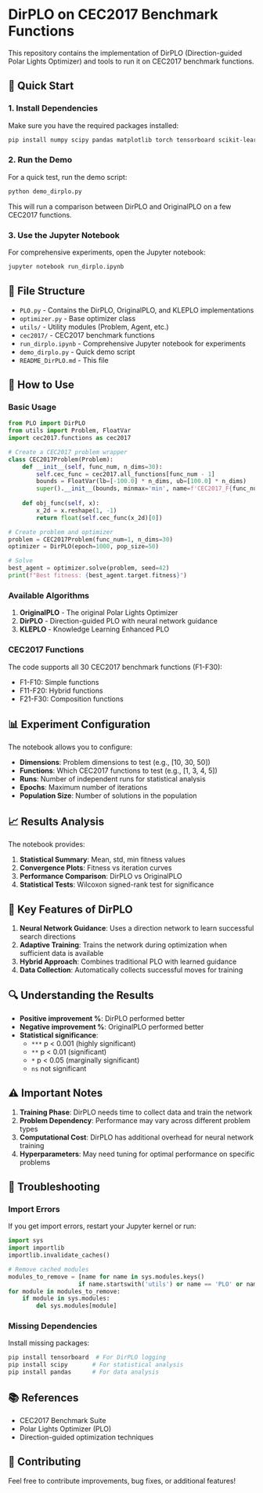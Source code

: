 # DirPLO on CEC2017 Benchmark Functions

This repository contains the implementation of DirPLO (Direction-guided Polar Lights Optimizer) and tools to run it on CEC2017 benchmark functions.

## 🚀 Quick Start

### 1. Install Dependencies

Make sure you have the required packages installed:

```bash
pip install numpy scipy pandas matplotlib torch tensorboard scikit-learn
```

### 2. Run the Demo

For a quick test, run the demo script:

```bash
python demo_dirplo.py
```

This will run a comparison between DirPLO and OriginalPLO on a few CEC2017 functions.

### 3. Use the Jupyter Notebook

For comprehensive experiments, open the Jupyter notebook:

```bash
jupyter notebook run_dirplo.ipynb
```

## 📁 File Structure

- `PLO.py` - Contains the DirPLO, OriginalPLO, and KLEPLO implementations
- `optimizer.py` - Base optimizer class
- `utils/` - Utility modules (Problem, Agent, etc.)
- `cec2017/` - CEC2017 benchmark functions
- `run_dirplo.ipynb` - Comprehensive Jupyter notebook for experiments
- `demo_dirplo.py` - Quick demo script
- `README_DirPLO.md` - This file

## 🔧 How to Use

### Basic Usage

```python
from PLO import DirPLO
from utils import Problem, FloatVar
import cec2017.functions as cec2017

# Create a CEC2017 problem wrapper
class CEC2017Problem(Problem):
    def __init__(self, func_num, n_dims=30):
        self.cec_func = cec2017.all_functions[func_num - 1]
        bounds = FloatVar(lb=[-100.0] * n_dims, ub=[100.0] * n_dims)
        super().__init__(bounds, minmax='min', name=f'CEC2017_F{func_num}')
    
    def obj_func(self, x):
        x_2d = x.reshape(1, -1)
        return float(self.cec_func(x_2d)[0])

# Create problem and optimizer
problem = CEC2017Problem(func_num=1, n_dims=30)
optimizer = DirPLO(epoch=1000, pop_size=50)

# Solve
best_agent = optimizer.solve(problem, seed=42)
print(f"Best fitness: {best_agent.target.fitness}")
```

### Available Algorithms

1. **OriginalPLO** - The original Polar Lights Optimizer
2. **DirPLO** - Direction-guided PLO with neural network guidance
3. **KLEPLO** - Knowledge Learning Enhanced PLO

### CEC2017 Functions

The code supports all 30 CEC2017 benchmark functions (F1-F30):

- F1-F10: Simple functions
- F11-F20: Hybrid functions  
- F21-F30: Composition functions

## 📊 Experiment Configuration

The notebook allows you to configure:

- **Dimensions**: Problem dimensions to test (e.g., [10, 30, 50])
- **Functions**: Which CEC2017 functions to test (e.g., [1, 3, 4, 5])
- **Runs**: Number of independent runs for statistical analysis
- **Epochs**: Maximum number of iterations
- **Population Size**: Number of solutions in the population

## 📈 Results Analysis

The notebook provides:

1. **Statistical Summary**: Mean, std, min fitness values
2. **Convergence Plots**: Fitness vs iteration curves
3. **Performance Comparison**: DirPLO vs OriginalPLO
4. **Statistical Tests**: Wilcoxon signed-rank test for significance

## 🎯 Key Features of DirPLO

1. **Neural Network Guidance**: Uses a direction network to learn successful search directions
2. **Adaptive Training**: Trains the network during optimization when sufficient data is available
3. **Hybrid Approach**: Combines traditional PLO with learned guidance
4. **Data Collection**: Automatically collects successful moves for training

## 🔍 Understanding the Results

- **Positive improvement %**: DirPLO performed better
- **Negative improvement %**: OriginalPLO performed better
- **Statistical significance**: 
  - `***` p < 0.001 (highly significant)
  - `**` p < 0.01 (significant)
  - `*` p < 0.05 (marginally significant)
  - `ns` not significant

## ⚠️ Important Notes

1. **Training Phase**: DirPLO needs time to collect data and train the network
2. **Problem Dependency**: Performance may vary across different problem types
3. **Computational Cost**: DirPLO has additional overhead for neural network training
4. **Hyperparameters**: May need tuning for optimal performance on specific problems

## 🐛 Troubleshooting

### Import Errors
If you get import errors, restart your Jupyter kernel or run:

```python
import sys
import importlib
importlib.invalidate_caches()

# Remove cached modules
modules_to_remove = [name for name in sys.modules.keys() 
                    if name.startswith('utils') or name == 'PLO' or name == 'optimizer']
for module in modules_to_remove:
    if module in sys.modules:
        del sys.modules[module]
```

### Missing Dependencies
Install missing packages:

```bash
pip install tensorboard  # For DirPLO logging
pip install scipy       # For statistical analysis
pip install pandas      # For data analysis
```

## 📚 References

- CEC2017 Benchmark Suite
- Polar Lights Optimizer (PLO)
- Direction-guided optimization techniques

## 🤝 Contributing

Feel free to contribute improvements, bug fixes, or additional features!
